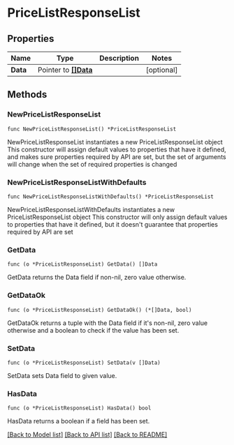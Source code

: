 # PriceListResponseList

## Properties

Name | Type | Description | Notes
------------ | ------------- | ------------- | -------------
**Data** | Pointer to [**[]Data**](Data.md) |  | [optional] 

## Methods

### NewPriceListResponseList

`func NewPriceListResponseList() *PriceListResponseList`

NewPriceListResponseList instantiates a new PriceListResponseList object
This constructor will assign default values to properties that have it defined,
and makes sure properties required by API are set, but the set of arguments
will change when the set of required properties is changed

### NewPriceListResponseListWithDefaults

`func NewPriceListResponseListWithDefaults() *PriceListResponseList`

NewPriceListResponseListWithDefaults instantiates a new PriceListResponseList object
This constructor will only assign default values to properties that have it defined,
but it doesn't guarantee that properties required by API are set

### GetData

`func (o *PriceListResponseList) GetData() []Data`

GetData returns the Data field if non-nil, zero value otherwise.

### GetDataOk

`func (o *PriceListResponseList) GetDataOk() (*[]Data, bool)`

GetDataOk returns a tuple with the Data field if it's non-nil, zero value otherwise
and a boolean to check if the value has been set.

### SetData

`func (o *PriceListResponseList) SetData(v []Data)`

SetData sets Data field to given value.

### HasData

`func (o *PriceListResponseList) HasData() bool`

HasData returns a boolean if a field has been set.


[[Back to Model list]](../README.md#documentation-for-models) [[Back to API list]](../README.md#documentation-for-api-endpoints) [[Back to README]](../README.md)


